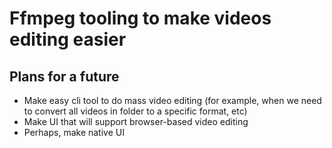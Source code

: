 # Ffmpeg tooling to make videos editing easier

## Plans for a future

- Make easy cli tool to do mass video editing (for example, when we need to convert all videos in folder to a specific format, etc)
- Make UI that will support browser-based video editing
- Perhaps, make native UI


